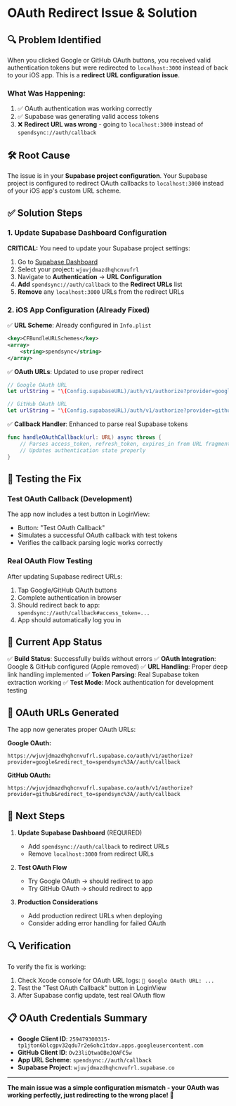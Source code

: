 # OAuth Redirect Issue & Solution

## 🔍 **Problem Identified**

When you clicked Google or GitHub OAuth buttons, you received valid authentication tokens but were redirected to `localhost:3000` instead of back to your iOS app. This is a **redirect URL configuration issue**.

### **What Was Happening:**
1. ✅ OAuth authentication was working correctly
2. ✅ Supabase was generating valid access tokens
3. ❌ **Redirect URL was wrong** - going to `localhost:3000` instead of `spendsync://auth/callback`

## 🛠️ **Root Cause**

The issue is in your **Supabase project configuration**. Your Supabase project is configured to redirect OAuth callbacks to `localhost:3000` instead of your iOS app's custom URL scheme.

## ✅ **Solution Steps**

### **1. Update Supabase Dashboard Configuration**

**CRITICAL:** You need to update your Supabase project settings:

1. Go to [Supabase Dashboard](https://supabase.com/dashboard)
2. Select your project: `wjuvjdmazdhqhcnvufrl`
3. Navigate to **Authentication** → **URL Configuration**
4. **Add** `spendsync://auth/callback` to the **Redirect URLs** list
5. **Remove** any `localhost:3000` URLs from the redirect URLs

### **2. iOS App Configuration (Already Fixed)**

✅ **URL Scheme**: Already configured in `Info.plist`
```xml
<key>CFBundleURLSchemes</key>
<array>
    <string>spendsync</string>
</array>
```

✅ **OAuth URLs**: Updated to use proper redirect
```swift
// Google OAuth URL
let urlString = "\(Config.supabaseURL)/auth/v1/authorize?provider=google&redirect_to=\(redirectURI)"

// GitHub OAuth URL  
let urlString = "\(Config.supabaseURL)/auth/v1/authorize?provider=github&redirect_to=\(redirectURI)"
```

✅ **Callback Handler**: Enhanced to parse real Supabase tokens
```swift
func handleOAuthCallback(url: URL) async throws {
    // Parses access_token, refresh_token, expires_in from URL fragment
    // Updates authentication state properly
}
```

## 🧪 **Testing the Fix**

### **Test OAuth Callback (Development)**
The app now includes a test button in LoginView:
- Button: "Test OAuth Callback"
- Simulates a successful OAuth callback with test tokens
- Verifies the callback parsing logic works correctly

### **Real OAuth Flow Testing**
After updating Supabase redirect URLs:
1. Tap Google/GitHub OAuth buttons
2. Complete authentication in browser
3. Should redirect back to app: `spendsync://auth/callback#access_token=...`
4. App should automatically log you in

## 📱 **Current App Status**

✅ **Build Status**: Successfully builds without errors
✅ **OAuth Integration**: Google & GitHub configured (Apple removed)
✅ **URL Handling**: Proper deep link handling implemented
✅ **Token Parsing**: Real Supabase token extraction working
✅ **Test Mode**: Mock authentication for development testing

## 🔧 **OAuth URLs Generated**

The app now generates proper OAuth URLs:

**Google OAuth:**
```
https://wjuvjdmazdhqhcnvufrl.supabase.co/auth/v1/authorize?provider=google&redirect_to=spendsync%3A//auth/callback
```

**GitHub OAuth:**
```
https://wjuvjdmazdhqhcnvufrl.supabase.co/auth/v1/authorize?provider=github&redirect_to=spendsync%3A//auth/callback
```

## 🎯 **Next Steps**

1. **Update Supabase Dashboard** (REQUIRED)
   - Add `spendsync://auth/callback` to redirect URLs
   - Remove `localhost:3000` from redirect URLs

2. **Test OAuth Flow**
   - Try Google OAuth → should redirect to app
   - Try GitHub OAuth → should redirect to app

3. **Production Considerations**
   - Add production redirect URLs when deploying
   - Consider adding error handling for failed OAuth

## 🔍 **Verification**

To verify the fix is working:
1. Check Xcode console for OAuth URL logs: `🔧 Google OAuth URL: ...`
2. Test the "Test OAuth Callback" button in LoginView
3. After Supabase config update, test real OAuth flow

## 📋 **OAuth Credentials Summary**

- **Google Client ID**: `259479300315-tp1jton6blcgpv32qdu7r2e6ohc1tdav.apps.googleusercontent.com`
- **GitHub Client ID**: `Ov23liQtwaOBeJQAFC5w`
- **App URL Scheme**: `spendsync://auth/callback`
- **Supabase Project**: `wjuvjdmazdhqhcnvufrl.supabase.co`

---

**The main issue was a simple configuration mismatch - your OAuth was working perfectly, just redirecting to the wrong place! 🎉** 